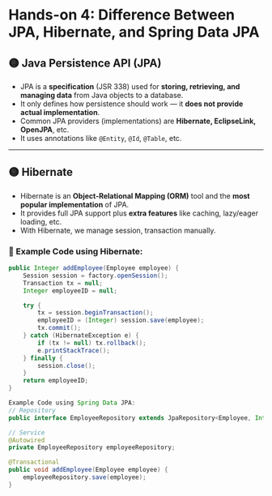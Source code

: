 # Hands-on 4: Difference Between JPA, Hibernate, and Spring Data JPA

## 🟡 Java Persistence API (JPA)
- JPA is a **specification** (JSR 338) used for **storing, retrieving, and managing data** from Java objects to a database.
- It only defines how persistence should work — it **does not provide actual implementation**.
- Common JPA providers (implementations) are **Hibernate, EclipseLink, OpenJPA**, etc.
- It uses annotations like `@Entity`, `@Id`, `@Table`, etc.

---

## 🟡 Hibernate
- Hibernate is an **Object-Relational Mapping (ORM)** tool and the **most popular implementation** of JPA.
- It provides full JPA support plus **extra features** like caching, lazy/eager loading, etc.
- With Hibernate, we manage session, transaction manually.

### 🔧 Example Code using Hibernate:
```java
public Integer addEmployee(Employee employee) {
    Session session = factory.openSession();
    Transaction tx = null;
    Integer employeeID = null;

    try {
        tx = session.beginTransaction();
        employeeID = (Integer) session.save(employee);
        tx.commit();
    } catch (HibernateException e) {
        if (tx != null) tx.rollback();
        e.printStackTrace();
    } finally {
        session.close();
    }
    return employeeID;
}

Example Code using Spring Data JPA:
// Repository
public interface EmployeeRepository extends JpaRepository<Employee, Integer> {}

// Service
@Autowired
private EmployeeRepository employeeRepository;

@Transactional
public void addEmployee(Employee employee) {
    employeeRepository.save(employee);
}

